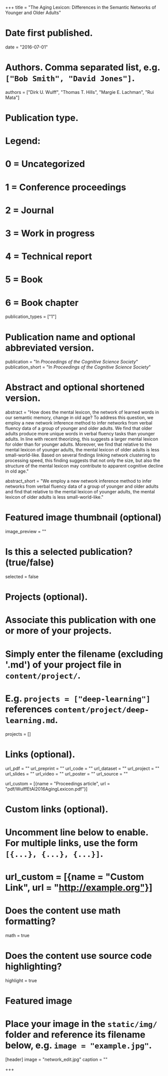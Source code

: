 +++
title = "The Aging Lexicon: Differences in the Semantic Networks of Younger and Older Adults"

# Date first published.
date = "2016-07-01"

# Authors. Comma separated list, e.g. `["Bob Smith", "David Jones"]`.
authors = ["Dirk U. Wulff", "Thomas T. Hills", "Margie E. Lachman", "Rui Mata"]

# Publication type.
# Legend:
# 0 = Uncategorized
# 1 = Conference proceedings
# 2 = Journal
# 3 = Work in progress
# 4 = Technical report
# 5 = Book
# 6 = Book chapter
publication_types = ["1"]

# Publication name and optional abbreviated version.
publication = "In *Proceedings of the Cognitive Science Society*"
publication_short = "In *Proceedings of the Cognitive Science Society*"

# Abstract and optional shortened version.
abstract = "How does the mental lexicon, the network of learned words in our semantic memory, change in old age? To address this question, we employ a new network inference method to infer networks from verbal fluency data of a group of younger and older adults. We find that older adults produce more unique words in verbal fluency tasks than younger adults. In line with recent theorizing, this suggests a larger mental lexicon for older than for younger adults. Moreover, we find that relative to the mental lexicon of younger adults, the mental lexicon of older adults is less small-world-like. Based on several findings linking network clustering to processing speed, this finding suggests that not only the size, but also the structure of the mental lexicon may contribute to apparent cognitive decline in old age."

abstract_short = "We employ a new network inference method to infer networks from verbal fluency data of a group of younger and older adults and find that relative to the mental lexicon of younger adults, the mental lexicon of older adults is less small-world-like."


# Featured image thumbnail (optional)
image_preview = ""

# Is this a selected publication? (true/false)
selected = false

# Projects (optional).
#   Associate this publication with one or more of your projects.
#   Simply enter the filename (excluding '.md') of your project file in `content/project/`.
#   E.g. `projects = ["deep-learning"]` references `content/project/deep-learning.md`.
projects = []

# Links (optional).
url_pdf = ""
url_preprint = ""
url_code = ""
url_dataset = ""
url_project = ""
url_slides = ""
url_video = ""
url_poster = ""
url_source = ""

url_custom = [{name = "Proceedings article", url = "pdf/WulffEtAl2016AgingLexicon.pdf"}]

# Custom links (optional).
#   Uncomment line below to enable. For multiple links, use the form `[{...}, {...}, {...}]`.
# url_custom = [{name = "Custom Link", url = "http://example.org"}]

# Does the content use math formatting?
math = true

# Does the content use source code highlighting?
highlight = true

# Featured image
# Place your image in the `static/img/` folder and reference its filename below, e.g. `image = "example.jpg"`.
[header]
image = "network_edit.jpg"
caption = ""

+++
